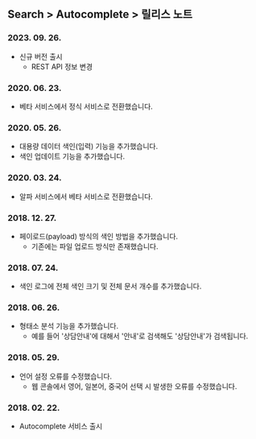 ## Search > Autocomplete > 릴리스 노트

### 2023. 09. 26.

- 신규 버전 출시
    - REST API 정보 변경

### 2020. 06. 23.

- 베타 서비스에서 정식 서비스로 전환했습니다.

### 2020. 05. 26.

- 대용량 데이터 색인(입력) 기능을 추가했습니다.
- 색인 업데이트 기능을 추가했습니다.

### 2020. 03. 24.

- 알파 서비스에서 베타 서비스로 전환했습니다.

### 2018. 12. 27.

- 페이로드(payload) 방식의 색인 방법을 추가했습니다.
    - 기존에는 파일 업로드 방식만 존재했습니다.

### 2018. 07. 24.

- 색인 로그에 전체 색인 크기 및 전체 문서 개수를 추가했습니다.

### 2018. 06. 26.

- 형태소 분석 기능을 추가했습니다.
    - 예를 들어 '상담안내'에 대해서 '안내'로 검색해도 '상담안내'가 검색됩니다.

### 2018. 05. 29.

- 언어 설정 오류를 수정했습니다.
    - 웹 콘솔에서 영어, 일본어, 중국어 선택 시 발생한 오류를 수정했습니다.

### 2018. 02. 22.

- Autocomplete 서비스 출시
